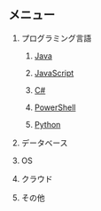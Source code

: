 ## メニュー

1. プログラミング言語

    1. [Java](./java/)

    2. [JavaScript](./javascript/)

    3. [C#](./csharp/)

    4. [PowerShell](./powershell/)

    5. [Python](./python/)

2. データベース
3. OS
4. クラウド
5. その他
